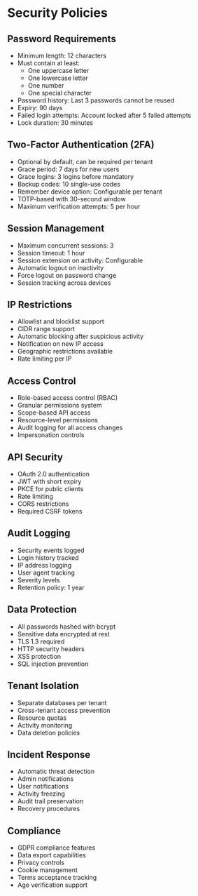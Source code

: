 # Security Policies

## Password Requirements

- Minimum length: 12 characters
- Must contain at least:
  - One uppercase letter
  - One lowercase letter 
  - One number
  - One special character
- Password history: Last 3 passwords cannot be reused
- Expiry: 90 days
- Failed login attempts: Account locked after 5 failed attempts
- Lock duration: 30 minutes

## Two-Factor Authentication (2FA)

- Optional by default, can be required per tenant
- Grace period: 7 days for new users
- Grace logins: 3 logins before mandatory
- Backup codes: 10 single-use codes
- Remember device option: Configurable per tenant
- TOTP-based with 30-second window
- Maximum verification attempts: 5 per hour

## Session Management

- Maximum concurrent sessions: 3
- Session timeout: 1 hour
- Session extension on activity: Configurable
- Automatic logout on inactivity
- Force logout on password change
- Session tracking across devices

## IP Restrictions

- Allowlist and blocklist support
- CIDR range support
- Automatic blocking after suspicious activity
- Notification on new IP access
- Geographic restrictions available
- Rate limiting per IP

## Access Control

- Role-based access control (RBAC)
- Granular permissions system
- Scope-based API access
- Resource-level permissions
- Audit logging for all access changes
- Impersonation controls

## API Security

- OAuth 2.0 authentication
- JWT with short expiry
- PKCE for public clients
- Rate limiting
- CORS restrictions
- Required CSRF tokens

## Audit Logging

- Security events logged
- Login history tracked
- IP address logging
- User agent tracking
- Severity levels
- Retention policy: 1 year

## Data Protection

- All passwords hashed with bcrypt
- Sensitive data encrypted at rest
- TLS 1.3 required
- HTTP security headers
- XSS protection
- SQL injection prevention

## Tenant Isolation

- Separate databases per tenant
- Cross-tenant access prevention
- Resource quotas
- Activity monitoring
- Data deletion policies

## Incident Response

- Automatic threat detection
- Admin notifications
- User notifications
- Activity freezing
- Audit trail preservation
- Recovery procedures

## Compliance

- GDPR compliance features
- Data export capabilities
- Privacy controls
- Cookie management
- Terms acceptance tracking
- Age verification support
